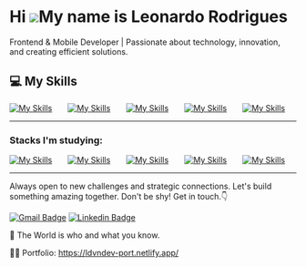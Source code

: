 Hi ![](https://user-images.githubusercontent.com/18350557/176309783-0785949b-9127-417c-8b55-ab5a4333674e.gif)My name is Leonardo Rodrigues
========================================================================================================================================

Frontend & Mobile Developer | Passionate about technology, innovation, and creating efficient solutions.
<br/>

## 💻 My Skills

[![My Skills](https://skillicons.dev/icons?i=html,css)](https://skillicons.dev) &nbsp;&nbsp;&nbsp;&nbsp;&nbsp; [![My Skills](https://skillicons.dev/icons?i=js,ts)](https://skillicons.dev) &nbsp;&nbsp;&nbsp;&nbsp;&nbsp; [![My Skills](https://skillicons.dev/icons?i=react,nextjs)](https://skillicons.dev) &nbsp;&nbsp;&nbsp;&nbsp;&nbsp; [![My Skills](https://skillicons.dev/icons?i=tailwind,styledcomponents,sass)](https://skillicons.dev) &nbsp;&nbsp;&nbsp;&nbsp;&nbsp; [![My Skills](https://skillicons.dev/icons?i=figma)](https://skillicons.dev)

---

### Stacks I'm studying:
[![My Skills](https://skillicons.dev/icons?i=nodejs)](https://skillicons.dev) &nbsp;&nbsp;&nbsp;&nbsp;&nbsp; [![My Skills](https://skillicons.dev/icons?i=docker)](https://skillicons.dev) &nbsp;&nbsp;&nbsp;&nbsp;&nbsp; [![My Skills](https://skillicons.dev/icons?i=nestjs)](https://skillicons.dev) &nbsp;&nbsp;&nbsp;&nbsp;&nbsp; [![My Skills](https://skillicons.dev/icons?i=prisma)](https://skillicons.dev) &nbsp;&nbsp;&nbsp;&nbsp;&nbsp; [![My Skills](https://skillicons.dev/icons?i=express)](https://skillicons.dev)

---

<div id="badges">
  <a href="#">
<!--     <img src="https://img.shields.io/badge/LinkedIn-blue?style=for-the-badge&logo=linkedin&logoColor=white" alt="LinkedIn Badge"/> ### Socials-->
  </a>
</div>

Always open to new challenges and strategic connections. Let's build something amazing together. Don't be shy! Get in touch.👇

[![Gmail Badge](https://img.shields.io/badge/-ldrigues.dev@gmail.com-00875f?style=flat-square&logo=Gmail&logoColor=white&link=mailto:ldrigues.dev@gmail.com)](mailto:ldrigues.dev@gmail.com)
[![Linkedin Badge](https://img.shields.io/badge/-Leonardo%20Rodrigues-00875f?style=flat-square&logo=Linkedin&logoColor=white&link=https://www.linkedin.com/in/ldrigues/)](https://www.linkedin.com/in/ldrigues/)

🚀 The World is who and what you know.

🙋‍♂️ Portfolio: https://ldvndev-port.netlify.app/

